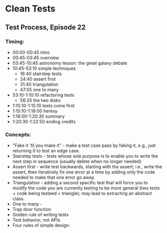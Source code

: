 # Clean Tests

## Test Process, Episode 22

### Timing:

- 00:00-00:45 intro 
- 00:45-03:45 overview
- 03:45-10:45 astronomy lesson: the great galaxy debate
- 10:45-53:10 simple techniques
	- 16:40 stairstep tests
    - 24:40 assert first
    - 31:40 triangulation
	- 47:05 one to many
- 53:10-1:10:10 refactoring tests
	- 56:25 the two disks
- 1:10:10-1:15:10 tests come first
- 1:15:10-1:18:00 heresy
- 1:18:00-1:20:30 summary
- 1:20:30-1:22:50 ending credits

### Concepts:

- "Fake it 'til you make it" - make a test case pass by faking it, e.g., just returning 0 to test an edge case.
- Stairstep tests - tests whose sole purpose is to enable you to write the next step in sequence (usually delete when no longer needed)
- Assert first - write test backwards, starting with the assert; i.e., write the assert, then iteratively fix one error at a time by adding only the code needed to make that one error go away.
- Triangulation - adding a second specific test that will force you to modify the code you are currently testing to be more general (two tests + code being testeed = triangle); may lead to extracting an abstract class.
- One to many - 
- Trap door function
- Golden rule of writing tests
- Test behavior, not APIs.
- Four rules of simple design:
